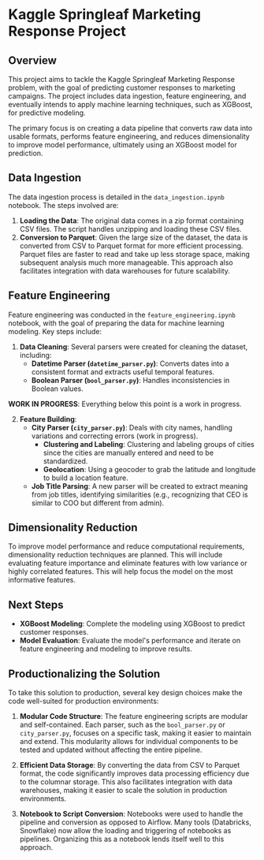 # Kaggle Springleaf Marketing Response Project

## Overview

This project aims to tackle the Kaggle Springleaf Marketing Response problem, with the goal of predicting customer responses to marketing campaigns. The project includes data ingestion, feature engineering, and eventually intends to apply machine learning techniques, such as XGBoost, for predictive modeling.

The primary focus is on creating a data pipeline that converts raw data into usable formats, performs feature engineering, and reduces dimensionality to improve model performance, ultimately using an XGBoost model for prediction.

## Data Ingestion

The data ingestion process is detailed in the `data_ingestion.ipynb` notebook. The steps involved are:

1. **Loading the Data**: The original data comes in a zip format containing CSV files. The script handles unzipping and loading these CSV files.
2. **Conversion to Parquet**: Given the large size of the dataset, the data is converted from CSV to Parquet format for more efficient processing. Parquet files are faster to read and take up less storage space, making subsequent analysis much more manageable. This approach also facilitates integration with data warehouses for future scalability.

## Feature Engineering

Feature engineering was conducted in the `feature_engineering.ipynb` notebook, with the goal of preparing the data for machine learning modeling. Key steps include:

1. **Data Cleaning**: Several parsers were created for cleaning the dataset, including:
   - **Datetime Parser (`datetime_parser.py`)**: Converts dates into a consistent format and extracts useful temporal features.
   - **Boolean Parser (`bool_parser.py`)**: Handles inconsistencies in Boolean values.

**WORK IN PROGRESS**: Everything below this point is a work in progress.

2. **Feature Building**:
   - **City Parser (`city_parser.py`)**: Deals with city names, handling variations and correcting errors (work in progress).
     - **Clustering and Labeling**: Clustering and labeling groups of cities since the cities are manually entered and need to be standardized.
     - **Geolocation**: Using a geocoder to grab the latitude and longitude to build a location feature.
   - **Job Title Parsing**: A new parser will be created to extract meaning from job titles, identifying similarities (e.g., recognizing that CEO is similar to COO but different from admin).

## Dimensionality Reduction

To improve model performance and reduce computational requirements, dimensionality reduction techniques are planned. This will include evaluating feature importance and eliminate features with low variance or highly correlated features. This will help focus the model on the most informative features.

## Next Steps

- **XGBoost Modeling**: Complete the modeling using XGBoost to predict customer responses.
- **Model Evaluation**: Evaluate the model's performance and iterate on feature engineering and modeling to improve results.

## Productionalizing the Solution

To take this solution to production, several key design choices make the code well-suited for production environments:

1. **Modular Code Structure**: The feature engineering scripts are modular and self-contained. Each parser, such as the `bool_parser.py` or `city_parser.py`, focuses on a specific task, making it easier to maintain and extend. This modularity allows for individual components to be tested and updated without affecting the entire pipeline.

2. **Efficient Data Storage**: By converting the data from CSV to Parquet format, the code significantly improves data processing efficiency due to the columnar storage. This also facilitates integration with data warehouses, making it easier to scale the solution in production environments.

3. **Notebook to Script Conversion**: Notebooks were used to handle the pipeline and conversion as opposed to Airflow. Many tools (Databricks, Snowflake) now allow the loading and triggering of notebooks as pipelines. Organizing this as a notebook lends itself well to this approach.
